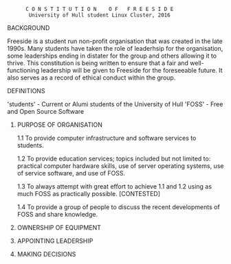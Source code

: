 

	      C O N S T I T U T I O N    O F   F R E E S I D E
	       University of Hull student Linux Cluster, 2016

  BACKGROUND

  Freeside is a student run non-profit organisation that was created in the
  late 1990s. Many students have taken the role of leaderhsip for the
  organisation, some leaderships ending in distater for the group and others
  allowing it to thrive. This constitution is being written to ensure that a
  fair and well-functioning leadership will be given to Freeside for the
  foreseeable future. It also serves as a record of ethical conduct within
  the group.

  DEFINITIONS

  'students'		- Current or Alumi students of the University of Hull
  'FOSS'		- Free and Open Source Software


  1. PURPOSE OF ORGANISATION

     1.1 To provide computer infrastructure and software services to students.

     1.2 To provide education services; topics included but not limited to:
     	 practical computer hardware skills, use of server operating systems,
	 use of service software, and use of FOSS.

     1.3 To always attempt with great effort to achieve 1.1 and 1.2 using as
     	 much FOSS as practically possible.
	 [CONTESTED]

     1.4 To provide a group of people to discuss the recent developments of
     	 FOSS and share knowledge.


  2. OWNERSHIP OF EQUIPMENT

  3. APPOINTING LEADERSHIP

  4. MAKING DECISIONS
